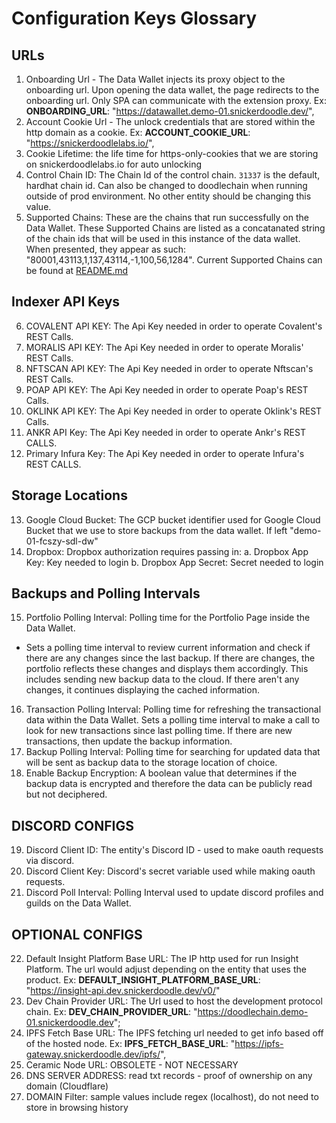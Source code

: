 # Configuration Keys Glossary

## URLs
1. Onboarding Url - The Data Wallet injects its proxy object to the onboarding url.  Upon opening the data wallet, the page redirects to the onboarding url.  Only SPA can communicate with the extension proxy. 
Ex: __ONBOARDING_URL__: "https://datawallet.demo-01.snickerdoodle.dev/",
2. Account Cookie Url - The unlock credentials that are stored within the http domain as a cookie. 
Ex: __ACCOUNT_COOKIE_URL__: "https://snickerdoodlelabs.io/",
3. Cookie Lifetime: the life time for https-only-cookies that we are storing on snickerdoodlelabs.io for auto unlocking
4. Control Chain ID: The Chain Id of the control chain. `31337` is the default, hardhat chain id.  Can also be changed to doodlechain when running outside of prod environment. No other entity should be changing this value.  
5. Supported Chains: These are the chains that run successfully on the Data Wallet. 
These Supported Chains are listed as a concatanated string of the chain ids that will be used in this instance of the data wallet.  
When presented, they appear as such: "80001,43113,1,137,43114,-1,100,56,1284".
Current Supported Chains can be found at [README.md](/documentation/sdql/README.md)

## Indexer API Keys
6. COVALENT API KEY: The Api Key needed in order to operate Covalent's REST Calls.  
7. MORALIS API KEY: The Api Key needed in order to operate Moralis' REST Calls.  
8. NFTSCAN API KEY: The Api Key needed in order to operate Nftscan's REST Calls.  
9. POAP API KEY: The Api Key needed in order to operate Poap's REST Calls.  
10. OKLINK API KEY: The Api Key needed in order to operate Oklink's REST Calls. 
11. ANKR API Key: The Api Key needed in order to operate Ankr's REST CALLS. 
12. Primary Infura Key: The Api Key needed in order to operate Infura's REST CALLS. 


## Storage Locations
13. Google Cloud Bucket: The GCP bucket identifier used for Google Cloud Bucket that we use to store backups from the data wallet. If left "demo-01-fcszy-sdl-dw"
14. Dropbox: Dropbox authorization requires passing in: 
    a. Dropbox App Key: Key needed to login
    b. Dropbox App Secret: Secret needed to login

## Backups and Polling Intervals
15. Portfolio Polling Interval: Polling time for the Portfolio Page inside the Data Wallet. 
- Sets a polling time interval to review current information and check if there are any changes since the last backup.  If there are changes, the portfolio reflects these changes and displays them accordingly.  This includes sending new backup data to the cloud.  If there aren't any changes, it continues displaying the cached information. 
16. Transaction Polling Interval: Polling time for refreshing the transactional data within the Data Wallet. Sets a polling time interval to make a call to look for new transactions since last polling time.  If there are new transactions, then update the backup information.  
17. Backup Polling Interval: Polling time for searching for updated data that will be sent as backup data to the storage location of choice. 
18. Enable Backup Encryption: A boolean value that determines if the backup data is encrypted and therefore the data can be publicly read but not deciphered.  

## DISCORD CONFIGS
19. Discord Client ID: The entity's Discord ID - used to make oauth requests via discord. 
20. Discord Client Key: Discord's secret variable used while making oauth requests. 
21. Discord Poll Interval: Polling Interval used to update discord profiles and guilds on the Data Wallet. 

## OPTIONAL CONFIGS
22. Default Insight Platform Base URL: The IP http used for run  Insight Platform.  The url would adjust depending on the entity that uses the product. 
Ex: __DEFAULT_INSIGHT_PLATFORM_BASE_URL__: "https://insight-api.dev.snickerdoodle.dev/v0/"
23. Dev Chain Provider URL: The Url used to host the development protocol chain. 
Ex: __DEV_CHAIN_PROVIDER_URL__: "https://doodlechain.demo-01.snickerdoodle.dev";
24. IPFS Fetch Base URL: 
The IPFS fetching url needed to get info based off of the hosted node. 
Ex: __IPFS_FETCH_BASE_URL__: "https://ipfs-gateway.snickerdoodle.dev/ipfs/",
25. Ceramic Node URL: OBSOLETE - NOT NECESSARY
26. DNS SERVER ADDRESS: read txt records - proof of ownership on any domain (Cloudflare)
27. DOMAIN Filter: sample values include regex (localhost), do not need to store in browsing history

